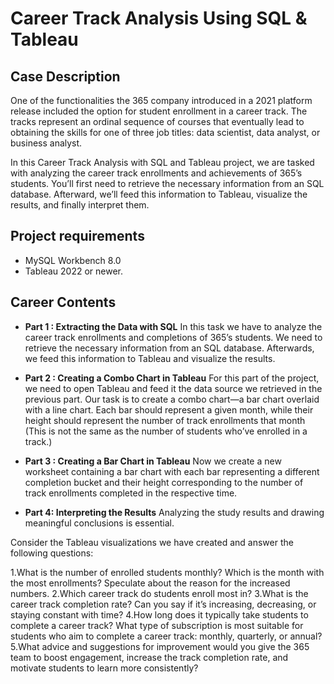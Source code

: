 # Career Track Analysis Using SQL & Tableau

## Case Description

One of the functionalities the 365 company introduced in a 2021 platform release included the option for student enrollment in a career track. The tracks represent an ordinal sequence of courses that eventually lead to obtaining the skills for one of three job titles: data scientist, data analyst, or business analyst.

In this Career Track Analysis with SQL and Tableau project, we are tasked with analyzing the career track enrollments and achievements of 365’s students. You’ll first need to retrieve the necessary information from an SQL database. Afterward, we’ll feed this information to Tableau, visualize the results, and finally interpret them.

## Project requirements

* MySQL Workbench 8.0
* Tableau 2022 or newer.

## Career Contents

* **Part 1 : Extracting the Data with SQL**
In this task we have to analyze the career track enrollments and completions of 365’s students. We need to retrieve the necessary information from an SQL database. Afterwards, we feed this information to Tableau and visualize the results.

* **Part 2 : Creating a Combo Chart in Tableau**
For this part of the project, we need to open Tableau and feed it the data source we retrieved in the previous part. Our task is to create a combo chart—a bar chart overlaid with a line chart. Each bar should represent a given month, while their height should represent the number of track enrollments that month (This is not the same as the number of students who’ve enrolled in a track.)

* **Part 3 : Creating a Bar Chart in Tableau**
Now we create a new worksheet containing a bar chart with each bar representing a different completion bucket and their height corresponding to the number of track enrollments completed in the respective time.

* **Part 4: Interpreting the Results**
Analyzing the study results and drawing meaningful conclusions is essential.

Consider the Tableau visualizations we have created and answer the following questions:  

1.What is the number of enrolled students monthly? Which is the month with the most enrollments? Speculate about the reason for the increased numbers.
2.Which career track do students enroll most in?
3.What is the career track completion rate? Can you say if it’s increasing, decreasing, or staying constant with time?
4.How long does it typically take students to complete a career track? What type of subscription is most suitable for students who aim to complete a career track: monthly, quarterly, or annual?
5.What advice and suggestions for improvement would you give the 365 team to boost engagement, increase the track completion rate, and motivate students to learn more consistently? 
